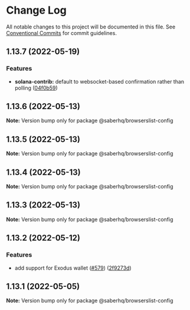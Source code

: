 # Change Log

All notable changes to this project will be documented in this file.
See [Conventional Commits](https://conventionalcommits.org) for commit guidelines.

## 1.13.7 (2022-05-19)


### Features

* **solana-contrib:** default to websocket-based confirmation rather than polling ([04f0b59](https://github.com/saber-hq/saber-common/commit/04f0b59d0cc5174927037e377575c900deb5e36f))





## 1.13.6 (2022-05-13)

**Note:** Version bump only for package @saberhq/browserslist-config





## 1.13.5 (2022-05-13)

**Note:** Version bump only for package @saberhq/browserslist-config





## 1.13.4 (2022-05-13)

**Note:** Version bump only for package @saberhq/browserslist-config





## 1.13.3 (2022-05-13)

**Note:** Version bump only for package @saberhq/browserslist-config





## 1.13.2 (2022-05-12)


### Features

* add support for Exodus wallet ([#579](https://github.com/saber-hq/saber-common/issues/579)) ([2f9273d](https://github.com/saber-hq/saber-common/commit/2f9273d038266cfcbad199b329dda9db1c33fb70))





## 1.13.1 (2022-05-05)

**Note:** Version bump only for package @saberhq/browserslist-config
